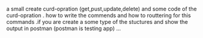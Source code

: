 a small create curd-opration (get,pust,update,delete) and some code of the curd-opration . how to write the commends and how to routtering for this commands .if you are create 
a some type of the stuctures and show the output in postman (postman is testing app) ... 
